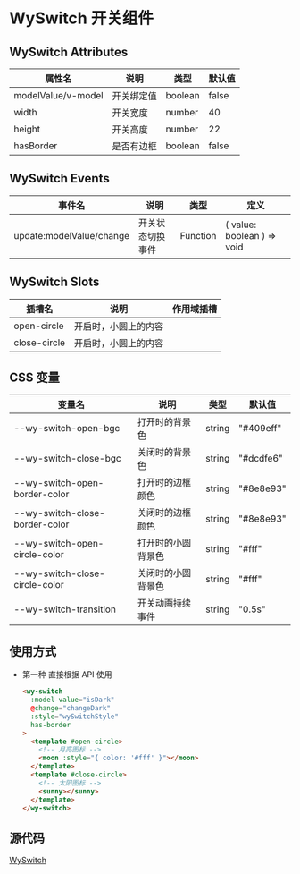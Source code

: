 # WySwitch 开关组件

## WySwitch Attributes

| 属性名        | 说明           | 类型  | 默认值 |
| ------------- | ------------- | ----- | ----- |
| modelValue/v-model | 开关绑定值 | boolean  | false |
| width | 开关宽度 | number  | 40 |
| height | 开关高度 | number  | 22 |
| hasBorder | 是否有边框 | boolean  | false |

## WySwitch Events

| 事件名        | 说明           | 类型  | 定义 |
| ------------- | ------------- | ----- | ----- |
| update:modelValue/change | 开关状态切换事件 | Function  | ( value: boolean ) => void |

## WySwitch Slots

| 插槽名        | 说明           | 作用域插槽 |
| ------------- | ------------- | ------------- |
| open-circle |  开启时，小圆上的内容 |  |
| close-circle |  开启时，小圆上的内容 |  |

## CSS 变量

| 变量名        | 说明           | 类型  | 默认值 |
| ------------- | ------------- | ----- | ----- |
| --wy-switch-open-bgc | 打开时的背景色 | string  | "#409eff" |
| --wy-switch-close-bgc | 关闭时的背景色 | string  | "#dcdfe6" |
| --wy-switch-open-border-color | 打开时的边框颜色 | string  | "#8e8e93" |
| --wy-switch-close-border-color | 关闭时的边框颜色 | string  | "#8e8e93" |
| --wy-switch-open-circle-color | 打开时的小圆背景色 | string  | "#fff" |
| --wy-switch-close-circle-color | 关闭时的小圆背景色 | string  | "#fff" |
| --wy-switch-transition | 开关动画持续事件 | string  | "0.5s" |

## 使用方式

- 第一种 直接根据 API 使用

    ```html
    <wy-switch
      :model-value="isDark"
      @change="changeDark"
      :style="wySwitchStyle"
      has-border
    >
      <template #open-circle>
        <!-- 月亮图标 -->
        <moon :style="{ color: '#fff' }"></moon>
      </template>
      <template #close-circle>
        <!-- 太阳图标 -->
        <sunny></sunny>
      </template>
    </wy-switch>
    ```

## 源代码

[WySwitch](https://gitee.com/little-star227/wy-vue3-vite-basic/blob/master/src/components/WySwitch/index.vue)
